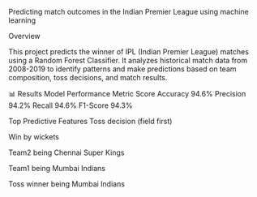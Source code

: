 Predicting match outcomes in the Indian Premier League using machine learning

Overview

This project predicts the winner of IPL (Indian Premier League) matches using a Random Forest Classifier. It analyzes historical match data from 2008-2019 to identify patterns and make predictions based on team composition, toss decisions, and match results.

📊 Results
Model Performance
Metric	Score
Accuracy	94.6%
Precision	94.2%
Recall	94.6%
F1-Score	94.3%

Top Predictive Features
Toss decision (field first)

Win by wickets

Team2 being Chennai Super Kings

Team1 being Mumbai Indians

Toss winner being Mumbai Indians

